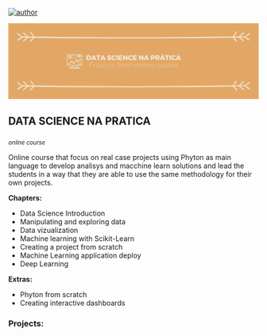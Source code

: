 [![author](https://img.shields.io/badge/author-aagalperin-orange.svg)](https://www.linkedin.com/in/adrianagalperin) 
<p align="center">
  <img src="banner_ds.png" >
</p>

## DATA SCIENCE NA PRATICA
<sub> *online course* </sub>

Online course that focus on real case projects using Phyton as main language to develop analisys and macchine learn solutions and lead the students in a way that they are able to use the same methodology for their own projects.

**Chapters:**
* Data Science Introduction
* Manipulating and exploring data
* Data vizualization
* Machine learning with Scikit-Learn
* Creating a project from scratch
* Machine Learning application deploy
* Deep Learning

**Extras:**
* Phyton from scratch
* Creating interactive dashboards

### Projects:
